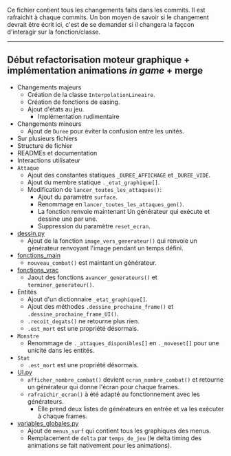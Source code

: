 Ce fichier contient tous les changements faits dans les commits. Il est rafraichit à chaque commits.
Un bon moyen de savoir si le changement devrait être écrit ici, c'est de se demander si il changera la façcon d'interagir sur la fonction/classe.

<!--
format:
## [message du commit]
+ Changements majeurs
	- [Changements à la base du but du commit?]
+ Sur plusieurs fichiers
	- [Autres changements?]
+ Structure de fichier
	- [changements sur la structure de ficher?]
+ READMEs et documentation
	- [changements dans la doc?]
+ Interaction joueur/testeur
	- [Changement touches/dialogue/...]
+ [fichier/classe]
	- [changements...]
+ [...]


--template:--
## 
+ Changements majeurs
+ Sur plusieurs fichiers
+ Structure de fichier
+ READMEs et documentation
+ Interactions utilisateur
+ 
	- 
-->
<!--
Nils: J'utilise l'ordre Ajout, Renommage, Déplacement, Modification, Effacement/Destruction, Autre.
-->
_____
## Début refactorisation moteur graphique + implémentation animations _in game_ + merge
+ Changements majeurs
	- Création de la classe `InterpolationLineaire`.
	- Création de fonctions de easing.
	- Ajout d'états au jeu.
		* Implémentation rudimentaire
+ Changements mineurs
	- Ajout de `Duree` pour éviter la confusion entre les unités.
+ Sur plusieurs fichiers
+ Structure de fichier
+ READMEs et documentation
+ Interactions utilisateur
+ `Attaque`
	- Ajout des constantes statiques `_DUREE_AFFICHAGE` et `_DUREE_VIDE`.
	- Ajout du membre statique `._etat_graphique[]`.
	- Modification de `lancer_toutes_les_attaques()`:
		* Ajout du paramètre `surface`.
		* Renommage en `lancer_toutes_les_attaques_gen()`.
		* La fonction renvoie maintenant Un générateur qui exécute et dessine une par une.
		* Suppression du paramètre `reset_ecran`.
+ [dessin.py](sources/combats/dessin.py)
	- Ajout de la fonction `image_vers_generateur()` qui renvoie un générateur renvoyant l'image pendant un temps défini.
+ [fonctions_main](sources/combats/fonctions_main.py)
	- `nouveau_combat()` est maintant un générateur.
+ [fonctions_vrac](sources/combats/fonctions_vrac.py)
	- Jaout des fonctions `avancer_generateurs()` et `terminer_generateur()`.
+ Entités
	- Ajout d'un dictionnaire `_etat_graphique[]`.
	- Ajout des méthodes `.dessine_prochaine_frame()` et `.dessine_prochaine_frame_UI()`.
	- `.recoit_degats()` ne retourne plus rien.
	- `.est_mort` est une propriété désormais.
+ `Monstre`
	- Renommage de `._attaques_disponibles[]` en `._moveset[]` pour une unicité dans les entités.
+ `Stat`
	- `.est_mort` est une propriété désormais.
+ [UI.py](sources/combats/UI.py)
	- `afficher_nombre_combat()` devient `ecran_nombre_combat()` et retourne un générateur qui donne l'écran pour chaque frames.
	- `rafraichir_ecran()` à été adapté au fonctionnement avec les générateurs.
		* Elle prend deux listes de générateurs en entrée et va les exécuter à chaque frames.
+ [variables_globales.py](sources/combats/variables_globales.py)
	- Ajout de `menus_surf` qui contient tous les graphiques des menus.
	- Remplacement de `delta` par `temps_de_jeu` (le delta timing des animations se fait nativement pour les animations).